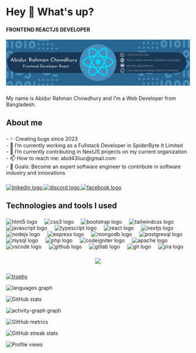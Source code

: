 <h1 align="left">Hey 👋 What's up?</h1>

###

#### FRONTEND REACTJS DEVELOPER
![FRONTEND REACT DEVELOPER](https://github.com/Abidur-Rahman-Chowdhury/Abidur-Rahman-Chowdhury/blob/master/LinkedIn%20New%20Banner.png)

###

<p align="left">My name is Abidur Rahman Chowdhury  and I'm a  Web Developer  from Bangladesh.</p>

###

<h2 align="left">About me</h2>

###

<p align="left">- ✨ Creating bugs since 2023<br>- 🔭 I’m currently working as a Fullstack Developer in SpiderByte It Limited<br>- 🌱 I’m currently contributing in NextJS projects on my current organization<br>- 📫 How to reach me: abid43iiuc@gmail.com <br>- 🎯 Goals:  Become an expert software engineer to contribute in software industry and innovations</p>

###

<div align="left">
  <a href="https://www.linkedin.com/in/abidur-rahman-chowdhury/" target="_blank">
    <img src="https://raw.githubusercontent.com/maurodesouza/profile-readme-generator/master/src/assets/icons/social/linkedin/default.svg" width="52" height="40" alt="linkedin logo"  />
  </a>
  <a href="#abid43" target="_blank">
    <img src="https://raw.githubusercontent.com/maurodesouza/profile-readme-generator/master/src/assets/icons/social/discord/default.svg" width="52" height="40" alt="discord logo"  />
  </a>
  <a href="https://www.facebook.com/Scientistabid39" target="_blank">
    <img src="https://raw.githubusercontent.com/maurodesouza/profile-readme-generator/master/src/assets/icons/social/facebook/default.svg" width="52" height="40" alt="facebook logo"  />
  </a>
</div>

###

<h2 align="left">Technologies and tools I used</h2>

###

<div align="left">
  <img src="https://cdn.jsdelivr.net/gh/devicons/devicon/icons/html5/html5-original.svg" height="40" alt="html5 logo"  />
  <img width="12" />
  <img src="https://cdn.jsdelivr.net/gh/devicons/devicon/icons/css3/css3-original.svg" height="40" alt="css3 logo"  />
  <img width="12" />
  <img src="https://cdn.jsdelivr.net/gh/devicons/devicon/icons/bootstrap/bootstrap-original.svg" height="40" alt="bootstrap logo"  />
  <img width="12" />
  <img src="https://cdn.jsdelivr.net/gh/devicons/devicon/icons/tailwindcss/tailwindcss-original-wordmark.svg" height="40" alt="tailwindcss logo"  />
  <img width="12" />
  <img src="https://cdn.jsdelivr.net/gh/devicons/devicon/icons/javascript/javascript-original.svg" height="40" alt="javascript logo"  />
  <img width="12" />
  <img src="https://cdn.jsdelivr.net/gh/devicons/devicon/icons/typescript/typescript-original.svg" height="40" alt="typescript logo"  />
  <img width="12" />
  <img src="https://cdn.jsdelivr.net/gh/devicons/devicon/icons/react/react-original.svg" height="40" alt="react logo"  />
  <img width="12" />
  <img src="https://cdn.jsdelivr.net/gh/devicons/devicon/icons/nextjs/nextjs-original.svg" height="40" alt="nextjs logo"  />
  <img width="12" />
  <img src="https://cdn.jsdelivr.net/gh/devicons/devicon/icons/nodejs/nodejs-original.svg" height="40" alt="nodejs logo"  />
  <img width="12" />
  <img src="https://cdn.jsdelivr.net/gh/devicons/devicon/icons/express/express-original.svg" height="40" alt="express logo"  />
  <img width="12" />
  <img src="https://cdn.jsdelivr.net/gh/devicons/devicon/icons/mongodb/mongodb-original.svg" height="40" alt="mongodb logo"  />
  <img width="12" />
  <img src="https://cdn.jsdelivr.net/gh/devicons/devicon/icons/postgresql/postgresql-original.svg" height="40" alt="postgresql logo"  />
  <img width="12" />
  <img src="https://cdn.jsdelivr.net/gh/devicons/devicon/icons/mysql/mysql-original.svg" height="40" alt="mysql logo"  />
  <img width="12" />
  <img src="https://cdn.jsdelivr.net/gh/devicons/devicon/icons/php/php-original.svg" height="40" alt="php logo"  />
  <img width="12" />
  <img src="https://cdn.jsdelivr.net/gh/devicons/devicon/icons/codeigniter/codeigniter-plain.svg" height="40" alt="codeigniter logo"  />
  <img width="12" />
  <img src="https://cdn.jsdelivr.net/gh/devicons/devicon/icons/apache/apache-original.svg" height="40" alt="apache logo"  />
  <img width="12" />
  <img src="https://cdn.jsdelivr.net/gh/devicons/devicon/icons/vscode/vscode-original.svg" height="40" alt="vscode logo"  />
  <img width="12" />
  <img src="https://cdn.jsdelivr.net/gh/devicons/devicon/icons/github/github-original.svg" height="40" alt="github logo"  />
  <img width="12" />
  <img src="https://cdn.jsdelivr.net/gh/devicons/devicon/icons/gitlab/gitlab-original.svg" height="40" alt="gitlab logo"  />
  <img width="12" />
  <img src="https://cdn.jsdelivr.net/gh/devicons/devicon/icons/git/git-original.svg" height="40" alt="git logo"  />
  <img width="12" />
  <img src="https://cdn.jsdelivr.net/gh/devicons/devicon/icons/jira/jira-original.svg" height="40" alt="jira logo"  />
</div>

###

<div align="center">
  <img src="https://profile-counter.glitch.me/Abidur-Rahman-Chowdhury/count.svg?"  />
</div>

###

[![trophy](https://github-profile-trophy.vercel.app/?username=Abidur-Rahman-Chowdhury)](https://github.com/ryo-ma/github-profile-trophy)

  <img width="700" height="400" src="https://github-readme-stats.vercel.app/api/top-langs?username=Abidur-Rahman-Chowdhury&locale=en&hide_title=false&layout=compact&card_width=320&langs_count=12&theme=vue&hide_border=false&order=2" height="150" alt="languages graph"  />

![GitHub stats](https://github-readme-stats.vercel.app/api?username=Abidur-Rahman-Chowdhury&show_icons=true&count_private=true)  

 <img src="https://github-readme-activity-graph.vercel.app/graph?username=Abidur-Rahman-Chowdhury&radius=16&theme=react&area=true&order=5" height="300" alt="activity-graph graph"  />

![GitHub metrics](https://metrics.lecoq.io/Abidur-Rahman-Chowdhury)  

![GitHub streak stats](https://github-readme-streak-stats.herokuapp.com/?user=Abidur-Rahman-Chowdhury)  

![Profile views](https://gpvc.arturio.dev/Abidur-Rahman-Chowdhury)  
</div>






###

<div align="center">
</div>

###
